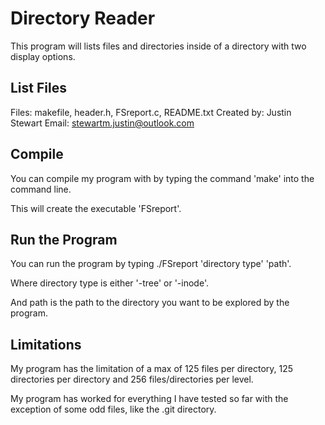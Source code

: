 # Directory Reader

This program will lists files and directories inside of a directory with two display options.

## List Files

Files: makefile, header.h, FSreport.c, README.txt
Created by: Justin Stewart
Email: stewartm.justin@outlook.com

## Compile

You can compile my program with by typing the command 'make' into the command line.

This will create the executable 'FSreport'.

## Run the Program

You can run the program by typing ./FSreport 'directory type' 'path'.

Where directory type is either '-tree' or '-inode'.

And path is the path to the directory you want to be explored by the program.

## Limitations

My program has the limitation of a max of 125 files per directory, 125 directories per directory and 256 files/directories per level.

My program has worked for everything I have tested so far with the exception of some odd files, like the .git directory.